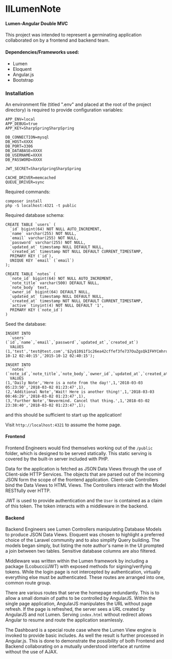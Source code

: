 # IlLumenNote
#### Lumen-Angular Double MVC
This project was intended to represent a germinating application collaborated on by a frontend and backend team.

#### Dependencies/Frameworks used:
* Lumen
* Eloquent
* Angular.js
* Bootstrap

### Installation

An environment file (titled ".env" and placed at the root of the project directory) is required to provide configuration variables:

```
APP_ENV=local
APP_DEBUG=true
APP_KEY=SharpSpringSharpSpring

DB_CONNECTION=mysql
DB_HOST=XXXX
DB_PORT=3306
DB_DATABASE=XXXX
DB_USERNAME=XXXX
DB_PASSWORD=XXXX

JWT_SECRET=SharpSpringSharpSpring

CACHE_DRIVER=memcached
QUEUE_DRIVER=sync
```
Required commands:
```
composer install
php -S localhost:4321 -t public
```

Required database schema:
```
CREATE TABLE `users` (
  `id` bigint(64) NOT NULL AUTO_INCREMENT,
  `name` varchar(255) NOT NULL,
  `email` varchar(255) NOT NULL,
  `password` varchar(255) NOT NULL,
  `updated_at` timestamp NULL DEFAULT NULL,
  `created_at` timestamp NOT NULL DEFAULT CURRENT_TIMESTAMP,
  PRIMARY KEY (`id`),
  UNIQUE KEY `email` (`email`)
);

CREATE TABLE `notes` (
  `note_id` bigint(64) NOT NULL AUTO_INCREMENT,
  `note_title` varchar(500) DEFAULT NULL,
  `note_body` text,
  `owner_id` bigint(64) DEFAULT NULL,
  `updated_at` timestamp NULL DEFAULT NULL,
  `created_at` timestamp NOT NULL DEFAULT CURRENT_TIMESTAMP,
  `active` tinyint(4) NOT NULL DEFAULT '1',
  PRIMARY KEY (`note_id`)
)
```

Seed the database:
```
INSERT INTO 
  `users` 
(`id`,`name`,`email`,`password`,`updated_at`,`created_at`) 
  VALUES 
(1,'test','test@test.com','$2y$10$1f1c26ea42cffef3fe737OuZgsQkIFHYCmhrodPHpTxoYqmtSTpyG','2015-10-12 02:40:15','2015-10-12 02:40:15');

INSERT INTO 
  `notes` 
(`note_id`,`note_title`,`note_body`,`owner_id`,`updated_at`,`created_at`,`active`) 
  VALUES 
(1,'Daily Note','Here is a note from the day!',1,'2018-03-03 05:23:50','2018-03-02 01:23:47',1),
(2,'Additional Note','Wait! Here is another thing!',1,'2018-03-03 00:46:29','2018-03-02 01:23:47',1),
(3,'Further Note','Nevermind. Cancel that thing.',1,'2018-03-02 23:38:40','2018-03-02 01:23:47',1);
```

and this should be sufficient to start up the application!

Visit `http://localhost:4321` to assume the home page.

#### Frontend

Frontend Engineers would find themselves working out of the `/public` folder, which is designed to be served statically. This static serving is covered by the built-in server included with PHP.

Data for the application is fetched as JSON Data Views through the use of Client-side HTTP Services. The objects that are parsed out of the incoming JSON form the scope of the frontend application. Client-side Controllers bind the Data Views to HTML Views. The Controllers interact with the Model RESTfully over HTTP.

JWT is used to provide authentication and the `User` is contained as a claim of this token. The token interacts with a middleware in the backend.

#### Backend

Backend Engineers see Lumen Controllers manipulating Database Models to produce JSON Data Views. Eloquent was chosen to highlight a preferred choice of the Laravel community and to also simplify Query building. The models began simply, but listing the note author's name in the UI prompted a join between two tables. Sensitive database columns are also filtered.

Middleware was written within the Lumen framework by including a package (Lcobucci/JWT) with exposed methods for signing/verifying tokens. While the login page is not intercepted by authentication, virtually everything else must be authenticated. These routes are arranged into one, common route group.

There are various routes that serve the homepage redundantly. This is to allow a small domain of paths to be controlled by AngularJS. Within the single page application, AngularJS manipulates the URL without page refresh. If the page is refreshed, the server sees a URL created by AngularJS and not Lumen. Serving `index.html` without redirect allows Angular to resume and route the application seamlessly.

The Dashboard is a special route case where the Lumen View engine is invoked to provide basic includes. As well the result is further processed in Angular.js. This is done to demonstrate the possibility of both Frontend and Backend collaborating on a mutually understood interface at runtime without the use of AJAX.
